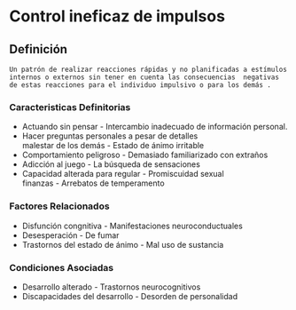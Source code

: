 # Control ineficaz de impulsos
## Definición
	Un patrón de realizar reacciones rápidas y no planificadas a estímulos internos o externos sin tener en cuenta las consecuencias  negativas de estas reacciones para el individuo impulsivo o para los demás .

### Caracteristicas Definitorias
- Actuando sin pensar  - Intercambio inadecuado de 
información personal.  
- Hacer preguntas personales a pesar 
de  detalles  
 malestar de los demás  - Estado de ánimo irritable  
- Comportamiento peligroso  - Demasiado familiarizado con 
extraños  
- Adicción al juego  - La búsqueda de sensaciones  
- Capacidad alterada para regular  - Promiscuidad sexual  
 finanzas  - Arrebatos de temperamento

### Factores Relacionados
- Disfunción congnitiva  - Manifestaciones 
neuroconductuales  
- Desesperación  - De fumar  
- Trastornos del estado de 
ánimo  - Mal uso de sustancia

### Condiciones Asociadas
- Desarrollo alterado  - Trastornos neurocognitivos   
- Discapacidades del desarrollo  - Desorden de personalidad

